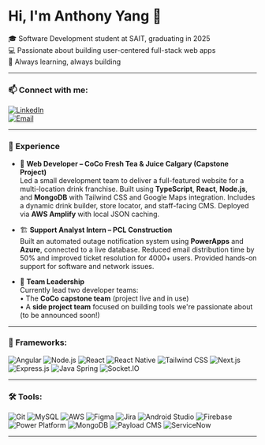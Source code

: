 # Hi, I'm Anthony Yang 🌟

🎓 Software Development student at SAIT, graduating in 2025  
💻 Passionate about building user-centered full-stack web apps  
🚀 Always learning, always building

---

### 📫 Connect with me:
[![LinkedIn](https://img.shields.io/badge/LinkedIn-blue?style=flat&logo=linkedin)](https://www.linkedin.com/in/anthony-yang-037166259/)  
[![Email](https://img.shields.io/badge/Gmail-D14836?style=flat&logo=gmail&logoColor=white)](mailto:yanganthony4@gmail.com)

---

### 💼 Experience

- 🍹 **Web Developer – CoCo Fresh Tea & Juice Calgary (Capstone Project)**  
  Led a small development team to deliver a full-featured website for a multi-location drink franchise. Built using **TypeScript**, **React**, **Node.js**, and **MongoDB** with Tailwind CSS and Google Maps integration. Includes a dynamic drink builder, store locator, and staff-facing CMS. Deployed via **AWS Amplify** with local JSON caching.

- 🏗 **Support Analyst Intern – PCL Construction**  
  Built an automated outage notification system using **PowerApps** and **Azure**, connected to a live database. Reduced email distribution time by 50% and improved ticket resolution for 4000+ users. Provided hands-on support for software and network issues.

- 👥 **Team Leadership**  
  Currently lead two developer teams:  
  • The **CoCo capstone team** (project live and in use)  
  • A **side project team** focused on building tools we're passionate about (to be announced soon!)

---

### 🧰 Frameworks:
![Angular](https://img.shields.io/badge/Angular-DD0031?style=flat&logo=angular&logoColor=white)
![Node.js](https://img.shields.io/badge/Node.js-339933?style=flat&logo=node.js&logoColor=white)
![React](https://img.shields.io/badge/React-20232A?style=flat&logo=react&logoColor=61DAFB)
![React Native](https://img.shields.io/badge/React_Native-61DAFB?style=flat&logo=react&logoColor=black)
![Tailwind CSS](https://img.shields.io/badge/Tailwind_CSS-06B6D4?style=flat&logo=tailwind-css&logoColor=white)
![Next.js](https://img.shields.io/badge/Next.js-000000?style=flat&logo=next.js&logoColor=white)
![Express.js](https://img.shields.io/badge/Express.js-000000?style=flat&logo=express&logoColor=white)
![Java Spring](https://img.shields.io/badge/Spring-6DB33F?style=flat&logo=spring&logoColor=white)
![Socket.IO](https://img.shields.io/badge/Socket.IO-010101?style=flat&logo=socket.io&logoColor=white)

---

### 🛠 Tools:
![Git](https://img.shields.io/badge/Git-F05032?style=flat&logo=git&logoColor=white)
![MySQL](https://img.shields.io/badge/MySQL-4479A1?style=flat&logo=mysql&logoColor=white)
![AWS](https://img.shields.io/badge/AWS-232F3E?style=flat&logo=amazon-aws)
![Figma](https://img.shields.io/badge/Figma-F24E1E?style=flat&logo=figma&logoColor=white)
![Jira](https://img.shields.io/badge/Jira-0052CC?style=flat&logo=jira&logoColor=white)
![Android Studio](https://img.shields.io/badge/Android_Studio-3DDC84?style=flat&logo=android-studio&logoColor=white)
![Firebase](https://img.shields.io/badge/Firebase-FFCA28?style=flat&logo=firebase&logoColor=black)
![Power Platform](https://img.shields.io/badge/Microsoft_Power_Platform-742774?style=flat&logo=powerapps&logoColor=white)
![MongoDB](https://img.shields.io/badge/MongoDB-4EA94B?style=flat&logo=mongodb&logoColor=white)
![Payload CMS](https://img.shields.io/badge/Payload_CMS-000000?style=flat)
![ServiceNow](https://img.shields.io/badge/ServiceNow-1DB954?style=flat&logo=servicenow&logoColor=white)

---
